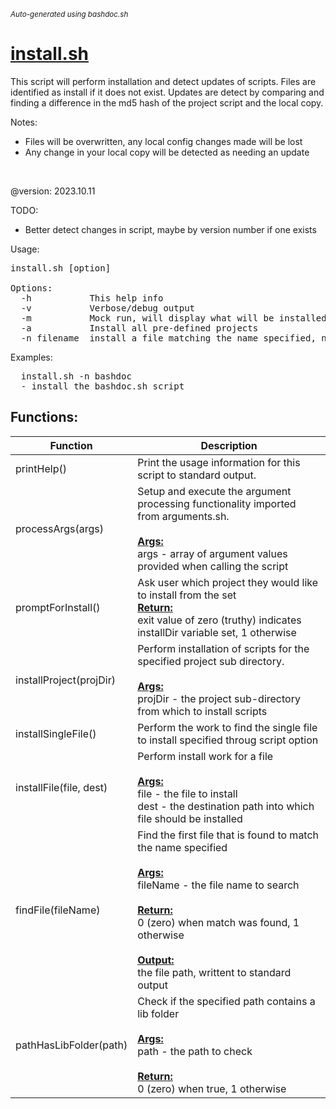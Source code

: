 <small><i>Auto-generated using bashdoc.sh</i></small>
# [install.sh](../install.sh)

This script will perform installation and detect updates of scripts. Files are
identified as install if it does not exist. Updates are detect by comparing
and finding a difference in the md5 hash of the project script and the local
copy.

Notes:<br>
- Files will be overwritten, any local config changes made will be lost
- Any change in your local copy will be detected as needing an update
<br>

@version: 2023.10.11

TODO:<br>
- Better detect changes in script, maybe by version number if one exists

Usage:<br>
<pre>
install.sh [option]

Options:
  -h           This help info
  -v           Verbose/debug output
  -m           Mock run, will display what will be installed and updated
  -a           Install all pre-defined projects
  -n filename  install a file matching the name specified, name must be exact, '.sh' extension is assumed
</pre>

Examples:
<pre>
  install.sh -n bashdoc
  - install the bashdoc.sh script
</pre>


## Functions:
| Function | Description |
|----------|-------------|
| printHelp() | Print the usage information for this script to standard output.  |
| processArgs(args) | Setup and execute the argument processing functionality imported from arguments.sh.  <br><br><u><b>Args:</b></u><br>args - array of argument values provided when calling the script <br> |
| promptForInstall() | Ask user which project they would like to install from the set  <br><u><b>Return:</b></u><br>exit value of zero (truthy) indicates installDir variable set, 1 otherwise <br> |
| installProject(projDir) | Perform installation of scripts for the specified project sub directory.  <br><br><u><b>Args:</b></u><br>projDir - the project sub-directory from which to install scripts <br> |
| installSingleFile() | Perform the work to find the single file to install specified throug script option  |
| installFile(file,&nbsp;dest) | Perform install work for a file  <br><br><u><b>Args:</b></u><br>file - the file to install <br>dest - the destination path into which file should be installed <br> |
| findFile(fileName) | Find the first file that is found to match the name specified  <br><br><u><b>Args:</b></u><br>fileName - the file name to search <br><br><u><b>Return:</b></u><br>0 (zero) when match was found, 1 otherwise <br><br><u><b>Output:</b></u><br>the file path, writtent to standard output <br> |
| pathHasLibFolder(path) | Check if the specified path contains a lib folder  <br><br><u><b>Args:</b></u><br>path - the path to check <br><br><u><b>Return:</b></u><br>0 (zero) when true, 1 otherwise <br> |
